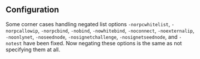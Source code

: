 Configuration
-------------

Some corner cases handling negated list options `-norpcwhitelist`, `-norpcallowip`, `-norpcbind`, `-nobind`, `-nowhitebind`, `-noconnect`, `-noexternalip`, `-noonlynet`, `-noseednode`, `-nosignetchallenge`, `-nosignetseednode`, and `-notest` have been fixed. Now negating these options is the same as not specifying them at all.
